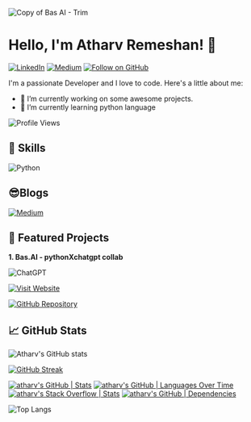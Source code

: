 ![Copy of Bas AI - Trim](https://github.com/atharv-rem/atharv-rem/assets/110873154/9fd1ca3f-3641-49db-8909-32b137dd6955)


# Hello, I'm Atharv Remeshan! 👋

[![LinkedIn](https://img.shields.io/badge/LinkedIn-Follow-black?style=for-the-badge&logo=linkedin&labelColor=000000)](https://linkedin.com/in/atharvremeshanbasai)
[![Medium](https://img.shields.io/badge/Medium-Follow-black?style=for-the-badge&logo=medium&labelColor=black)](https://medium.com/@atharv.rem)
[![Follow on GitHub](https://img.shields.io/github/followers/d4r534?label=Follow&style=social&logo=GitHub&color=000000)](https://github.com/atharv-rem)


I'm a passionate Developer and I love to code. Here's a little about me:
- 🔭 I’m currently working on some awesome projects.
- 🌱 I’m currently learning python language

![Profile Views](https://komarev.com/ghpvc/?username=atharv-rem&color=000000&style=flat&label=Profile+Views)

## 🚀 Skills
![Python](https://img.shields.io/badge/python-3670A0?style=for-the-badge&logo=python&logoColor=ffdd54)

## 😎Blogs
[![Medium](https://github-readme-medium.vercel.app/?username=@atharv.rem)](https://medium.com/@atharv.rem)

## 🌟 Featured Projects

**1. Bas.AI - pythonXchatgpt collab**
   
   ![ChatGPT](https://img.shields.io/badge/chatGPT-74aa9c?style=for-the-badge&logo=openai&logoColor=white)
   
   [![Visit Website](https://img.shields.io/badge/Visit%20Website-Click%20Here-black?style=for-the-badge)](https://basaitech.wixsite.com/bas-ai)
   
   [![GitHub Repository](https://img.shields.io/badge/GitHub-Repository-black?style=for-the-badge&logo=github)](https://github.com/atharv-rem/Bas.AI)


## 📈 GitHub Stats

![Atharv's GitHub stats](https://github-readme-stats.vercel.app/api?username=atharv-rem&show_icons=true&hide=contribs,prs&cache_seconds=86400&theme=merko)
<!-- GitHub Readme Streak Stats -->
<p align="left">
    <a href="https://github.com/denvercoder1/github-readme-streak-stats">
        <img src="https://github-readme-streak-stats.herokuapp.com/?user=atharv-rem&theme=dark" alt="GitHub Streak" />
    </a>
</p>

[![atharv's GitHub | Stats](https://stats.quine.sh/atharv/github?theme=dark)](https://quine.sh?utm_source=widgets&utm_campaign=atharv)
[![atharv's GitHub | Languages Over Time](https://stats.quine.sh/atharv/languages-over-time?theme=dark)](https://quine.sh?utm_source=widgets&utm_campaign=atharv)
[![atharv's Stack Overflow | Stats](https://stats.quine.sh/atharv/stack-overflow?theme=dark)](https://quine.sh?utm_source=widgets&utm_campaign=atharv)
[![atharv's GitHub | Dependencies](https://stats.quine.sh/atharv/dependencies?theme=dark)](https://quine.sh?utm_source=widgets&utm_campaign=atharv)

![Top Langs](https://github-readme-stats.vercel.app/api/top-langs/?username=atharv-rem&layout=compact&theme=dark)
